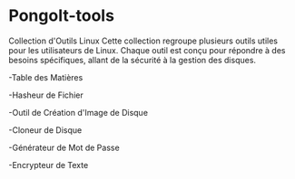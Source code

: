 # PongoIt-tools

Collection d'Outils Linux
Cette collection regroupe plusieurs outils utiles pour les utilisateurs de Linux. Chaque outil est conçu pour répondre à des besoins spécifiques, allant de la sécurité à la gestion des disques.

 -Table des Matières
 
 -Hasheur de Fichier
 
 -Outil de Création d'Image de Disque
 
 -Cloneur de Disque
 
 -Générateur de Mot de Passe
 
 -Encrypteur de Texte
